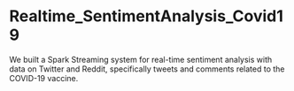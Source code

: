 # Realtime_SentimentAnalysis_Covid19
We built a Spark Streaming system for real-time sentiment analysis with data on Twitter and Reddit, specifically tweets and comments related to the COVID-19 vaccine.
